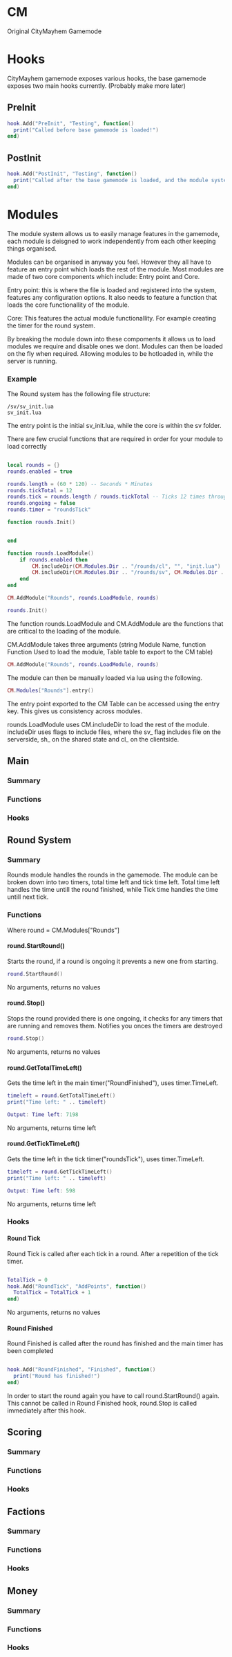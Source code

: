 # CM
Original CityMayhem Gamemode

# Hooks
CityMayhem gamemode exposes various hooks, the base gamemode exposes two main hooks currently. (Probably make more later)

## PreInit
```lua
hook.Add("PreInit", "Testing", function()
  print("Called before base gamemode is loaded!")
end)

```

## PostInit
```lua
hook.Add("PostInit", "Testing", function()
  print("Called after the base gamemode is loaded, and the module system.")
end)
```

# Modules

The module system allows us to easily manage features in the gamemode, each module is deisgned to work independently from each other keeping things organised.
 
Modules can be organised in anyway you feel. However they all have to feature an entry point which loads the rest of the module. Most modules are made of two core components which include: Entry point and Core.

Entry point: this is where the file is loaded and registered into the system, features any configuration options. It also needs to feature a function that loads the core functionallity of the module.

Core: This features the actual module functionallity. For example creating the timer for the round system.

By breaking the module down into these compoments it allows us to load modules we require and disable ones we dont. Modules can then be loaded on the fly when required. Allowing modules to be hotloaded in, while the server is running.
 
### Example

The Round system has the following file structure:

```
/sv/sv_init.lua
sv_init.lua
```

The entry point is the initial sv_init.lua, while the core is within the sv folder.

There are few crucial functions that are required in order for your module to load correctly
```lua

local rounds = {}
rounds.enabled = true

rounds.length = (60 * 120) -- Seconds * Minutes
rounds.tickTotal = 12
rounds.tick = rounds.length / rounds.tickTotal -- Ticks 12 times throughout round
rounds.ongoing = false
rounds.timer = "roundsTick"

function rounds.Init()


end

function rounds.LoadModule()
	if rounds.enabled then
		CM.includeDir(CM.Modules.Dir .. "/rounds/cl", "", "init.lua")
		CM.includeDir(CM.Modules.Dir .. "/rounds/sv", CM.Modules.Dir .. "/rounds/sv", "init.lua")
	end
end

CM.AddModule("Rounds", rounds.LoadModule, rounds)

rounds.Init()

```

The function rounds.LoadModule and CM.AddModule are the functions that are critical to the loading of the module.

CM.AddModule takes three arguments (string Module Name, function Function Used to load the module, Table table to export to the CM table)
```lua
CM.AddModule("Rounds", rounds.LoadModule, rounds)
```
The module can then be manually loaded via lua using the following.
```lua
CM.Modules["Rounds"].entry()
```
The entry point exported to the CM Table can be accessed using the entry key. This gives us consistency across modules.

rounds.LoadModule uses CM.includeDir to load the rest of the module. includeDir uses flags to include files, where the sv_ flag includes file on the serverside, sh_ on the shared state and cl_ on the clientside.

## Main

### Summary

### Functions

### Hooks

## Round System

### Summary
Rounds module handles the rounds in the gamemode. 
The module can be broken down into two timers, total time left and tick time left. Total time left handles the time untill the round finished, while Tick time handles the time untill next tick.

### Functions

Where round = CM.Modules["Rounds"]

#### round.StartRound()

Starts the round, if a round is ongoing it prevents a new one from starting.

```lua
round.StartRound()
```
No arguments, returns no values

#### round.Stop()

Stops the round provided there is one ongoing, it checks for any timers that are running and removes them.
Notifies you onces the timers are destroyed

```lua
round.Stop()
```
No arguments, returns no values

#### round.GetTotalTimeLeft()

Gets the time left in the main timer("RoundFinished"), uses timer.TimeLeft.

```lua
timeleft = round.GetTotalTimeLeft()
print("Time left: " .. timeleft)

Output: Time left: 7198
```
No arguments, returns time left

#### round.GetTickTimeLeft()

Gets the time left in the tick timer("roundsTick"), uses timer.TimeLeft.

```lua
timeleft = round.GetTickTimeLeft()
print("Time left: " .. timeleft)

Output: Time left: 598
```
No arguments, returns time left

### Hooks

#### Round Tick

Round Tick is called after each tick in a round. After a repetition of the tick timer.

```lua

TotalTick = 0
hook.Add("RoundTick", "AddPoints", function()
  TotalTick = TotalTick + 1
end)

```
No arguments, returns no values


#### Round Finished

Round Finished is called after the round has finished and the main timer has been completed

```lua

hook.Add("RoundFinished", "Finished", function()
  print("Round has finished!")
end)

```

In order to start the round again you have to call round.StartRound() again. This cannot be called in Round Finished hook, round.Stop is called immediately after this hook.

## Scoring

### Summary

### Functions

### Hooks

## Factions

### Summary

### Functions

### Hooks

## Money

### Summary

###  Functions

### Hooks

